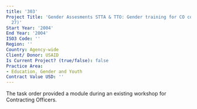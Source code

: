 ```yaml
---
title: '303'
Project Title: 'Gender Assesments STTA & TTO: Gender training for CO conference (TDY
  27)'
Start Year: '2004'
End Year: '2004'
ISO3 Code: ''
Region: ''
Country: Agency-wide
Client/ Donor: USAID
Is Current Project? (true/false): false
Practice Area:
- Education, Gender and Youth
Contract Value USD: ''
---
```


The task order provided a module during an existing workshop for Contracting Officers.